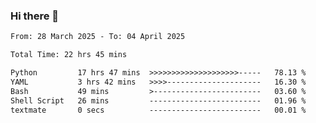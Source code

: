 ### Hi there 👋

<!--
**ututono/ututono** is a ✨ _special_ ✨ repository because its `README.md` (this file) appears on your GitHub profile.

Here are some ideas to get you started:

- 🔭 I’m currently working on ...
- 🌱 I’m currently learning ...
- 👯 I’m looking to collaborate on ...
- 🤔 I’m looking for help with ...
- 💬 Ask me about ...
- 📫 How to reach me: ...
- 😄 Pronouns: ...
- ⚡ Fun fact: ...
-->



<!--START_SECTION:waka-->

```txt
From: 28 March 2025 - To: 04 April 2025

Total Time: 22 hrs 45 mins

Python         17 hrs 47 mins  >>>>>>>>>>>>>>>>>>>>-----   78.13 %
YAML           3 hrs 42 mins   >>>>---------------------   16.30 %
Bash           49 mins         >------------------------   03.60 %
Shell Script   26 mins         -------------------------   01.96 %
textmate       0 secs          -------------------------   00.01 %
```

<!--END_SECTION:waka-->
